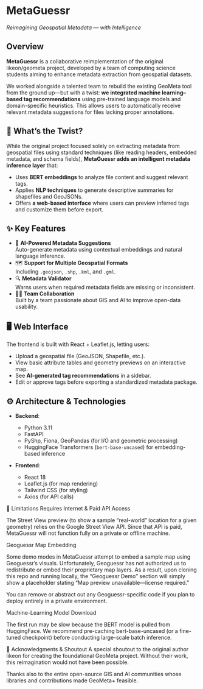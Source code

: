 # MetaGuessr
_Reimagining Geospatial Metadata — with Intelligence_

## Overview

**MetaGuessr** is a collaborative reimplementation of the original likeon/geometa project, developed by a team of computing science students aiming to enhance metadata extraction from geospatial datasets.  

We worked alongside a talented team to rebuild the existing GeoMeta tool from the ground up—but with a twist: **we integrated machine learning–based tag recommendations** using pre-trained language models and domain-specific heuristics. This allows users to automatically receive relevant metadata suggestions for files lacking proper annotations.

## 🔀 What’s the Twist?

While the original project focused solely on extracting metadata from geospatial files using standard techniques (like reading headers, embedded metadata, and schema fields), **MetaGuessr adds an intelligent metadata inference layer** that:

- Uses **BERT embeddings** to analyze file content and suggest relevant tags.  
- Applies **NLP techniques** to generate descriptive summaries for shapefiles and GeoJSONs.  
- Offers **a web-based interface** where users can preview inferred tags and customize them before export.

## ✨ Key Features

- 🧠 **AI-Powered Metadata Suggestions**  
  Auto-generate metadata using contextual embeddings and natural language inference.
- 🗺️ **Support for Multiple Geospatial Formats**  
  Including `.geojson`, `.shp`, `.kml`, and `.gml`.
- 🔍 **Metadata Validator**  
  Warns users when required metadata fields are missing or inconsistent.
- 🧑‍💻 **Team Collaboration**  
  Built by a team passionate about GIS and AI to improve open-data usability.

## 🖥️ Web Interface

The frontend is built with React + Leaflet.js, letting users:

- Upload a geospatial file (GeoJSON, Shapefile, etc.).  
- View basic attribute tables and geometry previews on an interactive map.  
- See **AI-generated tag recommendations** in a sidebar.  
- Edit or approve tags before exporting a standardized metadata package.

## ⚙️ Architecture & Technologies

- **Backend**:  
  - Python 3.11  
  - FastAPI  
  - PyShp, Fiona, GeoPandas (for I/O and geometric processing)  
  - HuggingFace Transformers (`bert-base-uncased`) for embedding-based inference  

- **Frontend**:  
  - React 18  
  - Leaflet.js (for map rendering)  
  - Tailwind CSS (for styling)  
  - Axios (for API calls)  

📌 Limitations
Requires Internet & Paid API Access

The Street View preview (to show a sample “real-world” location for a given geometry) relies on the Google Street View API. Since that API is paid, MetaGuessr will not function fully on a private or offline machine.

Geoguessr Map Embedding

Some demo modes in MetaGuessr attempt to embed a sample map using Geoguessr’s visuals. Unfortunately, Geoguessr has not authorized us to redistribute or embed their proprietary map layers. As a result, upon cloning this repo and running locally, the “Geoguessr Demo” section will simply show a placeholder stating “Map preview unavailable—license required.”

You can remove or abstract out any Geoguessr-specific code if you plan to deploy entirely in a private environment.

Machine-Learning Model Download

The first run may be slow because the BERT model is pulled from HuggingFace. We recommend pre-caching bert-base-uncased (or a fine-tuned checkpoint) before conducting large-scale batch inference.

🙏 Acknowledgments & Shoutout
A special shoutout to the original author likeon for creating the foundational GeoMeta project. Without their work, this reimagination would not have been possible.

Thanks also to the entire open-source GIS and AI communities whose libraries and contributions made GeoMeta+ feasible.